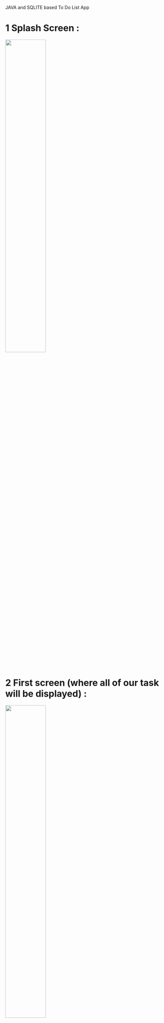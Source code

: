JAVA and SQLITE based To Do List App

# 1 Splash Screen : #
<img width="50%" hight = "50%" src="https://user-images.githubusercontent.com/67515374/212554392-c5cec6cf-4ff5-4b22-93ef-7b75bfbbf09c.jpg">

# 2 First screen (where all of our task will be displayed) : #
<img width="50%" hight = "50%" src="https://user-images.githubusercontent.com/67515374/212554420-f127b54f-bd83-4085-9c47-6c0509c03fd5.jpg">

# 3 The "+" icon allows us to add a new task : #
<img width="50%" hight = "50%" src="https://user-images.githubusercontent.com/67515374/212554476-b2ed64f2-276f-4e4a-8ed2-869db1c43706.jpg">

# 4 Swipte right to edit : #
<img width="50%" hight = "50%" src="https://user-images.githubusercontent.com/67515374/212554549-9f613343-e2fb-4cf4-b434-754473d9ce11.jpg">

# 5 Swipe left to delete : #
<img width="50%" hight = "50%" src="https://user-images.githubusercontent.com/67515374/212554592-20af3ba7-e14a-4f14-9bc0-26e87b1af8ca.jpg">

# 6 Once you've finished the task, click the checkmark : #
<img width="50%" hight = "50%" src="https://user-images.githubusercontent.com/67515374/212554608-71ea00fa-005d-488d-9c7c-37cb9f2474fb.jpg">




